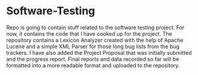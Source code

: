 # Software-Testing
Repo is going to contain stuff related to the software testing project. For now, it contains the code that I have cooked up for the project.
The repository contains a Lexicon Analyzer created with the help of Apache Lucene and a simple XML Parser for those long bug lists from the bug trackers.
I have also added the Project Proposal that was initially submitted and the progress report. 
Final reports and data recorded so far will be formatted into a more readable format and uploaded to the repository. 
